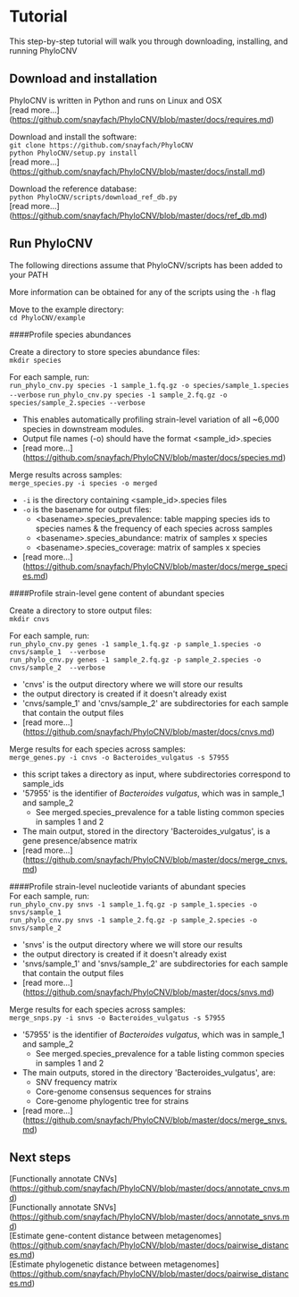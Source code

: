 # Tutorial

This step-by-step tutorial will walk you through downloading, installing, and running PhyloCNV

## Download and installation
PhyloCNV is written in Python and runs on Linux and OSX  
[read more...] (https://github.com/snayfach/PhyloCNV/blob/master/docs/requires.md)  

Download and install the software:  
`git clone https://github.com/snayfach/PhyloCNV`   
`python PhyloCNV/setup.py install`  
[read more...] (https://github.com/snayfach/PhyloCNV/blob/master/docs/install.md)

Download the reference database:  
`python PhyloCNV/scripts/download_ref_db.py`   
[read more...] (https://github.com/snayfach/PhyloCNV/blob/master/docs/ref_db.md)  

## Run PhyloCNV

The following directions assume that PhyloCNV/scripts has been added to your PATH  

More information can be obtained for any of the scripts  using the `-h` flag

Move to the example directory:  
`cd PhyloCNV/example`  

####Profile species abundances

Create a directory to store species abundance files:  
`mkdir species`

For each sample, run:  
`run_phylo_cnv.py species -1 sample_1.fq.gz -o species/sample_1.species --verbose`
`run_phylo_cnv.py species -1 sample_2.fq.gz -o species/sample_2.species --verbose`  

* This enables automatically profiling strain-level variation of all ~6,000 species in downstream modules.  
* Output file names (-o) should have the format \<sample_id>.species
* [read more...] (https://github.com/snayfach/PhyloCNV/blob/master/docs/species.md)

Merge results across samples:  
`merge_species.py -i species -o merged`

* `-i` is the directory containing \<sample_id>.species files
* `-o` is the basename for output files:
  * \<basename>.species_prevalence: table mapping species ids to species names & the frequency of each species across samples
  * \<basename>.species_abundance: matrix of samples x species
  * \<basename>.species_coverage: matrix of samples x species
* [read more...] (https://github.com/snayfach/PhyloCNV/blob/master/docs/merge_species.md)

####Profile strain-level gene content of abundant species 

Create a directory to store output files:  
`mkdir cnvs`

For each sample, run:   
`run_phylo_cnv.py genes -1 sample_1.fq.gz -p sample_1.species -o cnvs/sample_1  --verbose`  
`run_phylo_cnv.py genes -1 sample_2.fq.gz -p sample_2.species -o cnvs/sample_2  --verbose`   

* 'cnvs' is the output directory where we will store our results
* the output directory is created if it doesn't already exist  
* 'cnvs/sample_1' and 'cnvs/sample_2' are subdirectories for each sample that contain the output files
* [read more...] (https://github.com/snayfach/PhyloCNV/blob/master/docs/cnvs.md)

Merge results for each species across samples:  
`merge_genes.py -i cnvs -o Bacteroides_vulgatus -s 57955`

* this script takes a directory as input, where subdirectories correspond to sample_ids 
* '57955' is the identifier of *Bacteroides vulgatus*, which was in sample_1 and sample_2   
  * See merged.species_prevalence for a table listing common species in samples 1 and 2
* The main output, stored in the directory 'Bacteroides_vulgatus', is a gene presence/absence matrix  
* [read more...] (https://github.com/snayfach/PhyloCNV/blob/master/docs/merge_cnvs.md)

####Profile strain-level nucleotide variants of abundant species  
For each sample, run:  
`run_phylo_cnv.py snvs -1 sample_1.fq.gz -p sample_1.species -o snvs/sample_1`  
`run_phylo_cnv.py snvs -1 sample_2.fq.gz -p sample_2.species -o snvs/sample_2`  

* 'snvs' is the output directory where we will store our results
* the output directory is created if it doesn't already exist  
* 'snvs/sample_1' and 'snvs/sample_2' are subdirectories for each sample that contain the output files
* [read more...] (https://github.com/snayfach/PhyloCNV/blob/master/docs/snvs.md)

Merge results for each species across samples:    
`merge_snps.py -i snvs -o Bacteroides_vulgatus -s 57955`   

* '57955' is the identifier of *Bacteroides vulgatus*, which was in sample_1 and sample_2   
  * See merged.species_prevalence for a table listing common species in samples 1 and 2
* The main outputs, stored in the directory 'Bacteroides_vulgatus', are: 
  * SNV frequency matrix
  * Core-genome consensus sequences for strains
  * Core-genome phylogentic tree for strains  
* [read more...] (https://github.com/snayfach/PhyloCNV/blob/master/docs/merge_snvs.md)


## Next steps
[Functionally annotate CNVs] (https://github.com/snayfach/PhyloCNV/blob/master/docs/annotate_cnvs.md)  
[Functionally annotate SNVs] (https://github.com/snayfach/PhyloCNV/blob/master/docs/annotate_snvs.md)  
[Estimate gene-content distance between metagenomes] (https://github.com/snayfach/PhyloCNV/blob/master/docs/pairwise_distances.md)  
[Estimate phylogenetic distance between metagenomes] (https://github.com/snayfach/PhyloCNV/blob/master/docs/pairwise_distances.md)    

